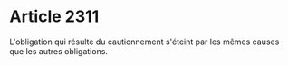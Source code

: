 # Article 2311

L'obligation qui résulte du cautionnement s'éteint par les mêmes causes que les autres obligations.